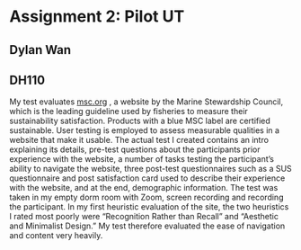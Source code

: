 # Assignment 2: Pilot UT
## Dylan Wan 
## DH110

My test evaluates [msc.org](msc.org) , a website by the Marine Stewardship Council, which is the leading guideline used by fisheries to measure their sustainability satisfaction. Products with a blue MSC label are certified sustainable. User testing is employed to assess measurable qualities in a website that make it usable. The actual test I created contains an intro explaining its details, pre-test questions about the participants prior experience with the website, a number of tasks testing the participant’s ability to navigate the website, three post-test questionnaires such as a SUS questionnaire and post satisfaction card used to describe their experience with the website, and at the end, demographic information. The test was taken in my empty dorm room with Zoom, screen recording and recording the participant. In my first heuristic evaluation of the site, the two heuristics I rated most poorly were “Recognition Rather than Recall” and “Aesthetic and Minimalist Design.” My test therefore evaluated the ease of navigation and content very heavily.

